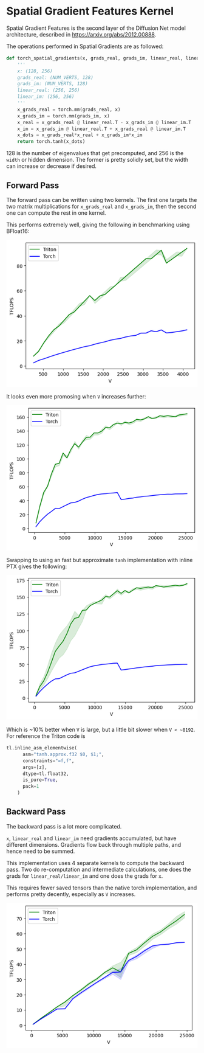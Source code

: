 # Spatial Gradient Features Kernel

Spatial Gradient Features is the second layer of the Diffusion Net model architecture, described in
https://arxiv.org/abs/2012.00888.

The operations performed in Spatial Gradients are as followed:

```python
def torch_spatial_gradients(x, grads_real, grads_im, linear_real, linear_im):
    '''
    x: (128, 256)
    grads_real: (NUM_VERTS, 128)
    grads_im: (NUM_VERTS, 128)
    linear_real: (256, 256)
    linear_im: (256, 256)
    '''
    x_grads_real = torch.mm(grads_real, x)
    x_grads_im = torch.mm(grads_im, x)
    x_real = x_grads_real @ linear_real.T - x_grads_im @ linear_im.T
    x_im = x_grads_im @ linear_real.T + x_grads_real @ linear_im.T
    x_dots = x_grads_real*x_real + x_grads_im*x_im
    return torch.tanh(x_dots)
```

128 is the number of eigenvalues that get precomputed, and 256 is the `width` or hidden dimension.
The former is pretty solidly set, but the width can increase or decrease if desired.

## Forward Pass

The forward pass can be written using two kernels.
The first one targets the two matrix multiplications for
`x_grads_real` and `x_grads_im`, then the second one can compute the rest in one kernel.

This performs extremely well, giving the following in benchmarking using BFloat16:

![Plot of TFLOP/s, higher is better](plots/fwd_bf16.png)

It looks even more promosing when `V` increases further:

![Plot of TFLOP/s, higher is better](plots/fwd_large.png)

Swapping to using an fast but approximate `tanh` implementation with inline PTX gives the following:

![Plot of TFLOP/s, higher is better](plots/fwd_approx_tanh_large.png)

Which is ~10% better when `V` is large, but a little bit slower when `V < ~8192`.
For reference the Triton code is

```python
tl.inline_asm_elementwise(
      asm="tanh.approx.f32 $0, $1;",
      constraints="=f,f",
      args=[z],
      dtype=tl.float32,
      is_pure=True,
      pack=1
    )
```

## Backward Pass

The backward pass is a lot more complicated.

`x`, `linear_real` and `linear_im` need gradients accumulated, but have different dimensions.
Gradients flow back through multiple paths, and hence need to be summed.

This implementation uses 4 separate kernels to compute the backward pass. Two do re-computation and intermediate calculations,
one does the grads for `linear_real/linear_im` and one does the grads for `x`.

This requires fewer saved tensors than the native torch implementation, and performs pretty decently,
especially as `V` increases.

![Plot of TFLOP/s, higher is better](plots/bwd_bf16.png)
